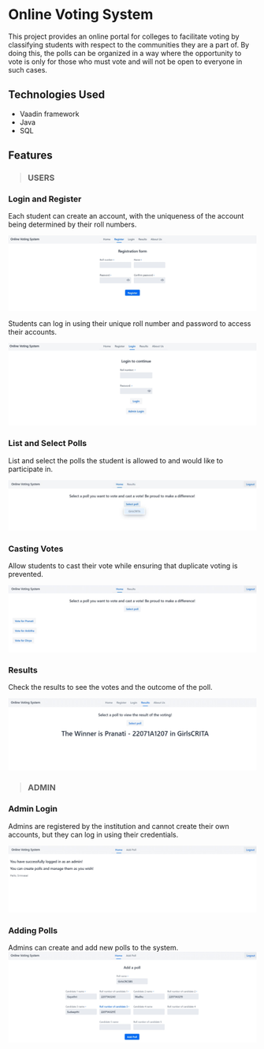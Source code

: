 # Online Voting System

This project provides an online portal for colleges to facilitate voting by classifying students with respect to the communities they are a part of. By doing this, the polls can be organized in a way where the opportunity to vote is only for those who must vote and will not be open to everyone in such cases.

## Technologies Used

- Vaadin framework
- Java
- SQL

## Features

> ### USERS

### Login and Register

Each student can create an account, with the uniqueness of the account being determined by their roll numbers.

![alt tag](https://github.com/TejasreeL/Online-Voting-System/blob/main/images/register.jpg)

Students can log in using their unique roll number and password to access their accounts.

![alt tag](https://github.com/TejasreeL/Online-Voting-System/blob/main/images/login.jpg)

### List and Select Polls

List and select the polls the student is allowed to and would like to participate in.

![alt tag](https://github.com/TejasreeL/Online-Voting-System/blob/main/images/selectpoll.jpg)

### Casting Votes

Allow students to cast their vote while ensuring that duplicate voting is prevented.

![alt tag](https://github.com/TejasreeL/Online-Voting-System/blob/main/images/castvote.jpg)

### Results

Check the results to see the votes and the outcome of the poll.

![alt tag](https://github.com/TejasreeL/Online-Voting-System/blob/main/images/result.jpg)

> ### ADMIN

### Admin Login

Admins are registered by the institution and cannot create their own accounts, but they can log in using their credentials.

![alt tag](https://github.com/TejasreeL/Online-Voting-System/blob/main/images/adminlogin.jpg)

### Adding Polls

Admins can create and add new polls to the system.
![alt tag](https://github.com/TejasreeL/Online-Voting-System/blob/main/images/addpoll.jpg)
